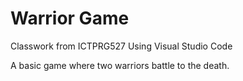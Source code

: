 # Warrior Game
 
Classwork from ICTPRG527
Using Visual Studio Code

A basic game where two warriors battle to the death. 
